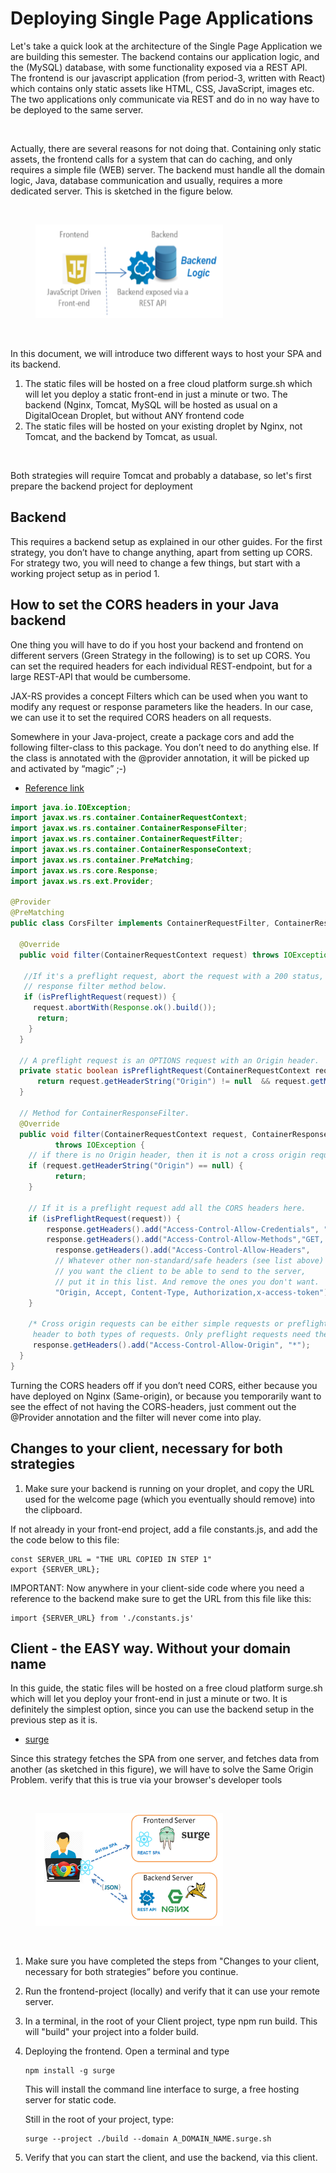 # Deploying Single Page Applications

Let's take a quick look at the architecture of the Single Page Application we are building this semester. The backend contains our application logic, and the (MySQL) database, with some functionality exposed via a REST API. The frontend is our javascript application (from period-3, written with React) which contains only static assets like HTML, CSS, JavaScript, images etc. The two applications only communicate via REST and do in no way have to be deployed to the same server.

</br>

Actually, there are several reasons for not doing that. Containing only static assets, the frontend calls for a system that can do caching, and only requires a simple file (WEB) server. The backend must handle all the domain logic, Java, database communication and usually, requires a more dedicated server. This is sketched in the figure below.

</br>

<figure>
<img src="./images/deployingfrontend.png"
width="300"
height="150"
>
</figure>

</br>

In this document, we will introduce two different ways to host your SPA and its backend.

1. The static files will be hosted on a free cloud platform surge.sh which will let you deploy a static front-end in just a minute or two. The backend (Nginx, Tomcat, MySQL will be hosted as usual on a DigitalOcean Droplet, but without ANY frontend code
2. The static files will be hosted on your existing droplet by Nginx, not Tomcat, and the backend by Tomcat, as usual.

</br>

Both strategies will require Tomcat and probably a database, so let's first prepare the backend project for deployment

## Backend

This requires a backend setup as explained in our other guides. For the first strategy, you don’t have to change anything, apart from setting up CORS. For strategy two, you will need to change a few things, but start with a working project setup as in period 1.

## How to set the CORS headers in your Java backend

One thing you will have to do if you host your backend and frontend on different servers (Green Strategy in the following) is to set up CORS. You can set the required headers for each individual REST-endpoint, but for a large REST-API that would be cumbersome.

JAX-RS provides a concept Filters which can be used when you want to modify any request or response parameters like the headers.
In our case, we can use it to set the required CORS headers on all requests.

Somewhere in your Java-project, create a package cors and add the following filter-class to this package. You don’t need to do anything else. If the class is annotated with the @provider annotation, it will be picked up and activated by “magic” ;-)

- [Reference link](https://stackoverflow.com/questions/28065963/how-to-handle-cors-using-jax-rs-with-jersey)

```JAVA
import java.io.IOException;
import javax.ws.rs.container.ContainerRequestContext;
import javax.ws.rs.container.ContainerResponseFilter;
import javax.ws.rs.container.ContainerRequestFilter;
import javax.ws.rs.container.ContainerResponseContext;
import javax.ws.rs.container.PreMatching;
import javax.ws.rs.core.Response;
import javax.ws.rs.ext.Provider;

@Provider
@PreMatching
public class CorsFilter implements ContainerRequestFilter, ContainerResponseFilter {

  @Override
  public void filter(ContainerRequestContext request) throws IOException {

   //If it's a preflight request, abort the request with a 200 status, and the CORS headers are added in the
   // response filter method below.
   if (isPreflightRequest(request)) {
     request.abortWith(Response.ok().build());
      return;
    }
  }

  // A preflight request is an OPTIONS request with an Origin header.
  private static boolean isPreflightRequest(ContainerRequestContext request) {
      return request.getHeaderString("Origin") != null  && request.getMethod().equalsIgnoreCase("OPTIONS");
  }

  // Method for ContainerResponseFilter.
  @Override
  public void filter(ContainerRequestContext request, ContainerResponseContext response)
          throws IOException {
    // if there is no Origin header, then it is not a cross origin request - don't do anything.
    if (request.getHeaderString("Origin") == null) {
          return;
    }

    // If it is a preflight request add all the CORS headers here.
    if (isPreflightRequest(request)) {
        response.getHeaders().add("Access-Control-Allow-Credentials", "true");
        response.getHeaders().add("Access-Control-Allow-Methods","GET, POST, PUT, DELETE, OPTIONS, HEAD");
          response.getHeaders().add("Access-Control-Allow-Headers",
          // Whatever other non-standard/safe headers (see list above)
          // you want the client to be able to send to the server,
          // put it in this list. And remove the ones you don't want.
          "Origin, Accept, Content-Type, Authorization,x-access-token");
    }

    /* Cross origin requests can be either simple requests or preflight request. We need to add this
     header to both types of requests. Only preflight requests need the previously added headers. */
     response.getHeaders().add("Access-Control-Allow-Origin", "*");
  }
}
```

Turning the CORS headers off if you don’t need CORS, either because you have deployed on Nginx (Same-origin), or because you temporarily want to see the effect of not having the CORS-headers, just comment out the @Provider annotation and the filter will never come into play.

## Changes to your client, necessary for both strategies

1. Make sure your backend is running on your droplet, and copy the URL used for the welcome page (which you eventually should remove) into the clipboard.

If not already in your front-end project, add a file constants.js, and add the the code below to this file:

```JS
const SERVER_URL = "THE URL COPIED IN STEP 1"
export {SERVER_URL};
```

IMPORTANT: Now anywhere in your client-side code where you need a reference to the backend make sure to get the URL from this file like this:

```JS
import {SERVER_URL} from './constants.js'
```

## Client - the EASY way. Without your domain name

In this guide, the static files will be hosted on a free cloud platform surge.sh which will let you deploy your front-end in just a minute or two. It is definitely the simplest option, since you can use the backend setup in the previous step as it is.

- [surge](surge.sh)

Since this strategy fetches the SPA from one server, and fetches data from another (as sketched in this figure), we will have to solve the Same Origin Problem.
verify that this is true via your browser's developer tools

</br>

<figure>
<img src="./images/surgedeployment.png"
width="300"
height="180"
>
</figure>

</br>

1. Make sure you have completed the steps from "Changes to your client, necessary for both strategies” before you continue.
2. Run the frontend-project (locally) and verify that it can use your remote server.
3. In a terminal, in the root of your Client project, type npm run build. This will "build" your project into a folder build.

4. Deploying the frontend. Open a terminal and type

   ```JS
   npm install -g surge
   ```

   This will install the command line interface to surge, a free hosting server for static code.

   Still in the root of your project, type:

   ```JS
   surge --project ./build --domain A_DOMAIN_NAME.surge.sh
   ```

5. Verify that you can start the client, and use the backend, via this client.
